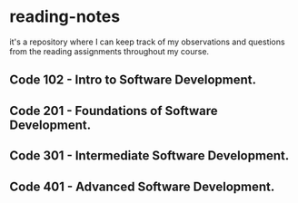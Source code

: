 # reading-notes
it's a repository where I can keep track of my observations and questions from the reading assignments throughout my course.

## Code 102 - Intro to Software Development.

## Code 201 - Foundations of Software Development.

## Code 301 - Intermediate Software Development.

## Code 401 - Advanced Software Development.
